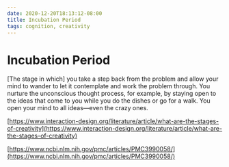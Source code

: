 ```yaml
---
date: 2020-12-20T18:13:12-08:00
title: Incubation Period
tags: cognition, creativity
---
```


# Incubation Period

[The stage in which] you take a step back from the problem and allow your mind to wander to let it contemplate and work the problem through. You nurture the unconscious thought process, for example, by staying open to the ideas that come to you while you do the dishes or go for a walk. You open your mind to all ideas—even the crazy ones.

[https://www.interaction-design.org/literature/article/what-are-the-stages-of-creativity](https://www.interaction-design.org/literature/article/what-are-the-stages-of-creativity)

[https://www.ncbi.nlm.nih.gov/pmc/articles/PMC3990058/](https://www.ncbi.nlm.nih.gov/pmc/articles/PMC3990058/)
